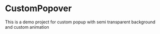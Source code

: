 # CustomPopover
This is a demo project for custom popup with semi transparent background and custom animation
